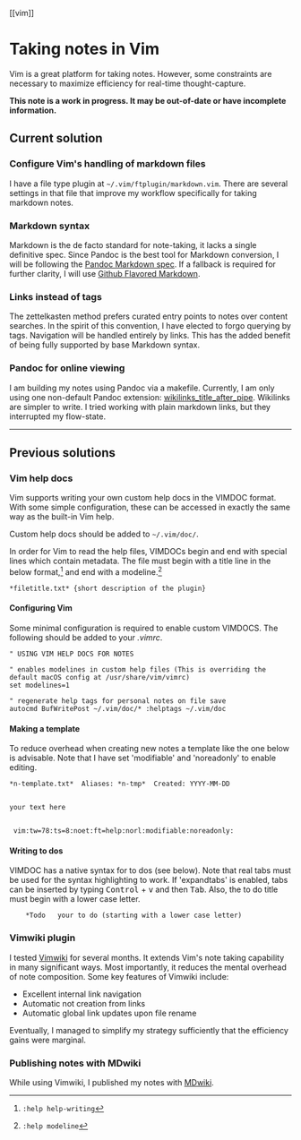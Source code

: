 [[vim]]

# Taking notes in Vim

Vim is a great platform for taking notes. However, some constraints are necessary to maximize efficiency for real-time thought-capture.

**This note is a work in progress. It may be out-of-date or have incomplete information.**

## Current solution

### Configure Vim's handling of markdown files

I have a file type plugin at `~/.vim/ftplugin/markdown.vim`. There are several settings in that file that improve my workflow specifically for taking markdown notes.

### Markdown syntax

Markdown is the de facto standard for note-taking, it lacks a single definitive spec. Since Pandoc is the best tool for Markdown conversion, I will be following the [Pandoc Markdown spec](https://pandoc.org/MANUAL.html#pandocs-markdown). If a fallback is required for further clarity, I will use [Github Flavored Markdown](https://github.github.com/gfm).

### Links instead of tags

The zettelkasten method prefers curated entry points to notes over content searches. In the spirit of this convention, I have elected to forgo querying by tags. Navigation will be handled entirely by links. This has the added benefit of being fully supported by base Markdown syntax.

### Pandoc for online viewing

I am building my notes using Pandoc via a makefile. Currently, I am only using one non-default Pandoc extension: [wikilinks_title_after_pipe](https://pandoc.org/MANUAL.html#extension-wikilinks_title_after_pipe). Wikilinks are simpler to write. I tried working with plain markdown links, but they interrupted my flow-state.

---

## Previous solutions

### Vim help docs

Vim supports writing your own custom help docs in the VIMDOC format. With some simple configuration, these can be accessed in exactly the same way as the built-in Vim help.

Custom help docs should be added to `~/.vim/doc/`.

In order for Vim to read the help files, VIMDOCs begin and end with special lines which contain metadata. The file must begin with a title line in the below format,[^1] and end with a modeline.[^2]

[^1]: `:help help-writing`
[^2]: `:help modeline`

```vimdoc
*filetitle.txt*	{short description of the plugin}
```

#### Configuring Vim

Some minimal configuration is required to enable custom VIMDOCS. The following should be added to your *.vimrc*.

```vim
" USING VIM HELP DOCS FOR NOTES

" enables modelines in custom help files (This is overriding the default macOS config at /usr/share/vim/vimrc)
set modelines=1                                        

" regenerate help tags for personal notes on file save
autocmd BufWritePost ~/.vim/doc/* :helptags ~/.vim/doc 
```

#### Making a template

To reduce overhead when creating new notes a template like the one below is advisable. Note that I have set 'modifiable' and 'noreadonly' to enable editing.

```vimdoc
*n-template.txt*  Aliases: *n-tmp*  Created: YYYY-MM-DD


your text here


 vim:tw=78:ts=8:noet:ft=help:norl:modifiable:noreadonly:
```

#### Writing to dos

VIMDOC has a native syntax for to dos (see below). Note that real tabs must be used for the syntax highlighting to work. If 'expandtabs' is enabled, tabs can be inserted by typing <kbd>Control</kbd> + <kbd>v</kbd> and then <kbd>Tab</kbd>. Also, the to do title must begin with a lower case letter.

```vimdoc
	*Todo	your to do (starting with a lower case letter)
```

### Vimwiki plugin

I tested [Vimwiki](https://github.com/vimwiki) for several months. It extends Vim's note taking capability in many significant ways. Most importantly, it reduces the mental overhead of note composition. Some key features of Vimwiki include:

- Excellent internal link navigation
- Automatic not creation from links
- Automatic global link updates upon file rename

Eventually, I managed to simplify my strategy sufficiently that the efficiency gains were marginal.

### Publishing notes with MDwiki

While using Vimwiki, I published my notes with [MDwiki](https://dynalon.github.io/mdwiki/).

